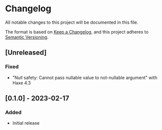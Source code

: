 # Changelog
All notable changes to this project will be documented in this file.

The format is based on [Keep a Changelog](https://keepachangelog.com/en/1.0.0/),
and this project adheres to [Semantic Versioning](https://semver.org/spec/v2.0.0.html).


## [Unreleased]

### Fixed
- "Null safety: Cannot pass nullable value to not-nullable argument" with Haxe 4.3


## [0.1.0] - 2023-02-17

### Added
- Initial release

